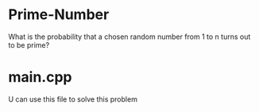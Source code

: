 # Prime-Number
What is the probability that a chosen random number from 1 to n turns out to be prime?

# main.cpp
U can use this file to solve this problem
